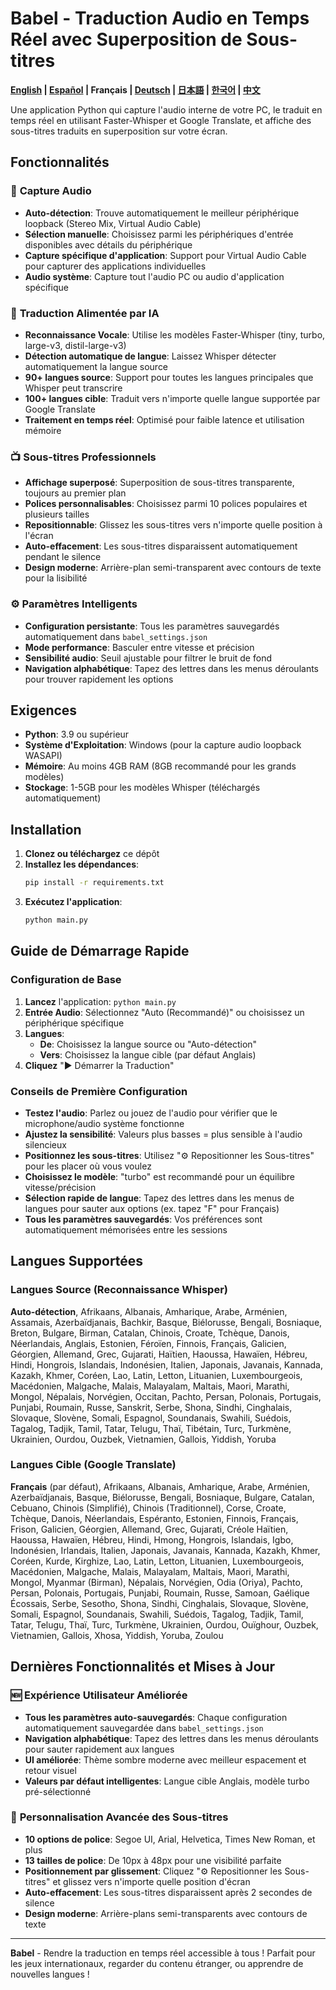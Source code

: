 # Babel - Traduction Audio en Temps Réel avec Superposition de Sous-titres

**[English](README.md) | [Español](README_ES.md) | Français | [Deutsch](README_DE.md) | [日本語](README_JA.md) | [한국어](README_KO.md) | [中文](README_ZH.md)**

Une application Python qui capture l'audio interne de votre PC, le traduit en temps réel en utilisant Faster-Whisper et Google Translate, et affiche des sous-titres traduits en superposition sur votre écran.

## Fonctionnalités

### 🎵 **Capture Audio**
- **Auto-détection**: Trouve automatiquement le meilleur périphérique loopback (Stereo Mix, Virtual Audio Cable)
- **Sélection manuelle**: Choisissez parmi les périphériques d'entrée disponibles avec détails du périphérique
- **Capture spécifique d'application**: Support pour Virtual Audio Cable pour capturer des applications individuelles
- **Audio système**: Capture tout l'audio PC ou audio d'application spécifique

### 🧠 **Traduction Alimentée par IA**
- **Reconnaissance Vocale**: Utilise les modèles Faster-Whisper (tiny, turbo, large-v3, distil-large-v3)
- **Détection automatique de langue**: Laissez Whisper détecter automatiquement la langue source
- **90+ langues source**: Support pour toutes les langues principales que Whisper peut transcrire
- **100+ langues cible**: Traduit vers n'importe quelle langue supportée par Google Translate
- **Traitement en temps réel**: Optimisé pour faible latence et utilisation mémoire

### 📺 **Sous-titres Professionnels**
- **Affichage superposé**: Superposition de sous-titres transparente, toujours au premier plan
- **Polices personnalisables**: Choisissez parmi 10 polices populaires et plusieurs tailles
- **Repositionnable**: Glissez les sous-titres vers n'importe quelle position à l'écran
- **Auto-effacement**: Les sous-titres disparaissent automatiquement pendant le silence
- **Design moderne**: Arrière-plan semi-transparent avec contours de texte pour la lisibilité

### ⚙️ **Paramètres Intelligents**
- **Configuration persistante**: Tous les paramètres sauvegardés automatiquement dans `babel_settings.json`
- **Mode performance**: Basculer entre vitesse et précision
- **Sensibilité audio**: Seuil ajustable pour filtrer le bruit de fond
- **Navigation alphabétique**: Tapez des lettres dans les menus déroulants pour trouver rapidement les options

## Exigences

- **Python**: 3.9 ou supérieur
- **Système d'Exploitation**: Windows (pour la capture audio loopback WASAPI)
- **Mémoire**: Au moins 4GB RAM (8GB recommandé pour les grands modèles)
- **Stockage**: 1-5GB pour les modèles Whisper (téléchargés automatiquement)

## Installation

1. **Clonez ou téléchargez** ce dépôt
2. **Installez les dépendances**:
   ```bash
   pip install -r requirements.txt
   ```
3. **Exécutez l'application**:
   ```bash
   python main.py
   ```

## Guide de Démarrage Rapide

### Configuration de Base
1. **Lancez** l'application: `python main.py`
2. **Entrée Audio**: Sélectionnez "Auto (Recommandé)" ou choisissez un périphérique spécifique
3. **Langues**: 
   - **De**: Choisissez la langue source ou "Auto-détection"
   - **Vers**: Choisissez la langue cible (par défaut Anglais)
4. **Cliquez** "▶️ Démarrer la Traduction"

### Conseils de Première Configuration
- **Testez l'audio**: Parlez ou jouez de l'audio pour vérifier que le microphone/audio système fonctionne
- **Ajustez la sensibilité**: Valeurs plus basses = plus sensible à l'audio silencieux
- **Positionnez les sous-titres**: Utilisez "⚙ Repositionner les Sous-titres" pour les placer où vous voulez
- **Choisissez le modèle**: "turbo" est recommandé pour un équilibre vitesse/précision
- **Sélection rapide de langue**: Tapez des lettres dans les menus de langues pour sauter aux options (ex. tapez "F" pour Français)
- **Tous les paramètres sauvegardés**: Vos préférences sont automatiquement mémorisées entre les sessions

## Langues Supportées

### Langues Source (Reconnaissance Whisper)
**Auto-détection**, Afrikaans, Albanais, Amharique, Arabe, Arménien, Assamais, Azerbaïdjanais, Bachkir, Basque, Biélorusse, Bengali, Bosniaque, Breton, Bulgare, Birman, Catalan, Chinois, Croate, Tchèque, Danois, Néerlandais, Anglais, Estonien, Féroïen, Finnois, Français, Galicien, Géorgien, Allemand, Grec, Gujarati, Haïtien, Haoussa, Hawaïen, Hébreu, Hindi, Hongrois, Islandais, Indonésien, Italien, Japonais, Javanais, Kannada, Kazakh, Khmer, Coréen, Lao, Latin, Letton, Lituanien, Luxembourgeois, Macédonien, Malgache, Malais, Malayalam, Maltais, Maori, Marathi, Mongol, Népalais, Norvégien, Occitan, Pachto, Persan, Polonais, Portugais, Punjabi, Roumain, Russe, Sanskrit, Serbe, Shona, Sindhi, Cinghalais, Slovaque, Slovène, Somali, Espagnol, Soundanais, Swahili, Suédois, Tagalog, Tadjik, Tamil, Tatar, Telugu, Thaï, Tibétain, Turc, Turkmène, Ukrainien, Ourdou, Ouzbek, Vietnamien, Gallois, Yiddish, Yoruba

### Langues Cible (Google Translate)
**Français** (par défaut), Afrikaans, Albanais, Amharique, Arabe, Arménien, Azerbaïdjanais, Basque, Biélorusse, Bengali, Bosniaque, Bulgare, Catalan, Cebuano, Chinois (Simplifié), Chinois (Traditionnel), Corse, Croate, Tchèque, Danois, Néerlandais, Espéranto, Estonien, Finnois, Français, Frison, Galicien, Géorgien, Allemand, Grec, Gujarati, Créole Haïtien, Haoussa, Hawaïen, Hébreu, Hindi, Hmong, Hongrois, Islandais, Igbo, Indonésien, Irlandais, Italien, Japonais, Javanais, Kannada, Kazakh, Khmer, Coréen, Kurde, Kirghize, Lao, Latin, Letton, Lituanien, Luxembourgeois, Macédonien, Malgache, Malais, Malayalam, Maltais, Maori, Marathi, Mongol, Myanmar (Birman), Népalais, Norvégien, Odia (Oriya), Pachto, Persan, Polonais, Portugais, Punjabi, Roumain, Russe, Samoan, Gaélique Écossais, Serbe, Sesotho, Shona, Sindhi, Cinghalais, Slovaque, Slovène, Somali, Espagnol, Soundanais, Swahili, Suédois, Tagalog, Tadjik, Tamil, Tatar, Telugu, Thaï, Turc, Turkmène, Ukrainien, Ourdou, Ouïghour, Ouzbek, Vietnamien, Gallois, Xhosa, Yiddish, Yoruba, Zoulou

## Dernières Fonctionnalités et Mises à Jour

### 🆕 **Expérience Utilisateur Améliorée** 
- **Tous les paramètres auto-sauvegardés**: Chaque configuration automatiquement sauvegardée dans `babel_settings.json`
- **Navigation alphabétique**: Tapez des lettres dans les menus déroulants pour sauter rapidement aux langues
- **UI améliorée**: Thème sombre moderne avec meilleur espacement et retour visuel
- **Valeurs par défaut intelligentes**: Langue cible Anglais, modèle turbo pré-sélectionné

### 🎨 **Personnalisation Avancée des Sous-titres**
- **10 options de police**: Segoe UI, Arial, Helvetica, Times New Roman, et plus
- **13 tailles de police**: De 10px à 48px pour une visibilité parfaite
- **Positionnement par glissement**: Cliquez "⚙ Repositionner les Sous-titres" et glissez vers n'importe quelle position d'écran
- **Auto-effacement**: Les sous-titres disparaissent après 2 secondes de silence
- **Design moderne**: Arrière-plans semi-transparents avec contours de texte

---

**Babel** - Rendre la traduction en temps réel accessible à tous ! Parfait pour les jeux internationaux, regarder du contenu étranger, ou apprendre de nouvelles langues !
